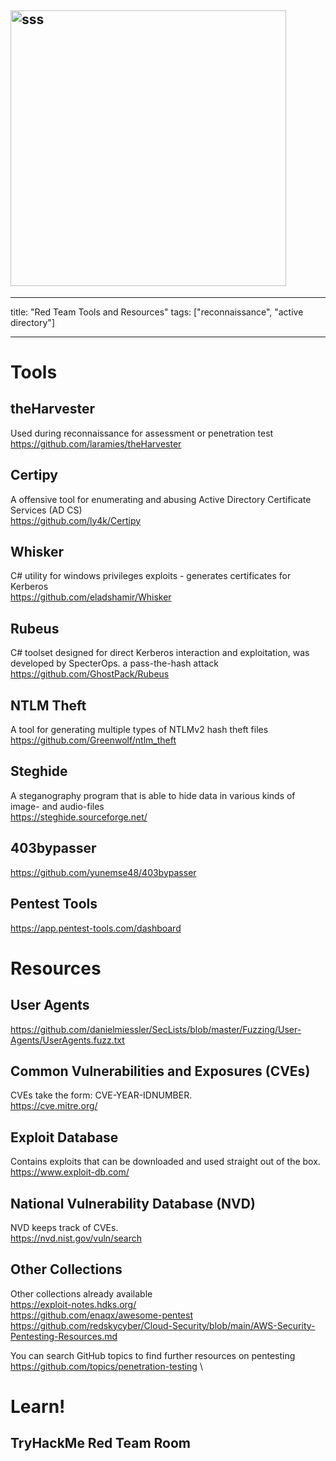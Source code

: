 ## <img width="441" alt="sss" src="placeholder" />

---

title: "Red Team Tools and Resources"
tags: ["reconnaissance", "active directory"]

---

# Tools

## theHarvester

Used during reconnaissance for assessment or penetration test \
https://github.com/laramies/theHarvester

## Certipy

A offensive tool for enumerating and abusing Active Directory Certificate Services (AD CS) \
https://github.com/ly4k/Certipy

## Whisker

C# utility for windows privileges exploits - generates certificates for Kerberos \
https://github.com/eladshamir/Whisker

## Rubeus

C# toolset designed for direct Kerberos interaction and exploitation, was developed by SpecterOps. a pass-the-hash attack \
https://github.com/GhostPack/Rubeus

## NTLM Theft

A tool for generating multiple types of NTLMv2 hash theft files \
https://github.com/Greenwolf/ntlm_theft

## Steghide

A steganography program that is able to hide data in various kinds of image- and audio-files \
https://steghide.sourceforge.net/

## 403bypasser

https://github.com/yunemse48/403bypasser

## Pentest Tools

https://app.pentest-tools.com/dashboard

# Resources

## User Agents

https://github.com/danielmiessler/SecLists/blob/master/Fuzzing/User-Agents/UserAgents.fuzz.txt

## Common Vulnerabilities and Exposures (CVEs)

CVEs take the form: CVE-YEAR-IDNUMBER.\
https://cve.mitre.org/

## Exploit Database

Contains exploits that can be downloaded and used straight out of the box. \
https://www.exploit-db.com/

## National Vulnerability Database (NVD)

NVD keeps track of CVEs. \
https://nvd.nist.gov/vuln/search

## Other Collections

Other collections already available \
https://exploit-notes.hdks.org/ \
https://github.com/enaqx/awesome-pentest \
https://github.com/redskycyber/Cloud-Security/blob/main/AWS-Security-Pentesting-Resources.md

You can search GitHub topics to find further resources on pentesting \
https://github.com/topics/penetration-testing \

# Learn!

## TryHackMe Red Team Room
